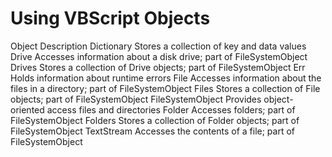 # Using VBScript Objects


Object Description 
Dictionary Stores a collection of key and data values 
Drive Accesses information about a disk drive; part of FileSystemObject 
Drives Stores a collection of Drive objects; part of FileSystemObject 
Err Holds information about runtime errors 
File Accesses information about the files in a directory; part of FileSystemObject 
Files Stores a collection of File objects; part of FileSystemObject 
FileSystemObject Provides object-oriented access files and directories 
Folder Accesses folders; part of FileSystemObject 
Folders Stores a collection of Folder objects; part of FileSystemObject 
TextStream Accesses the contents of a file; part of FileSystemObject 






